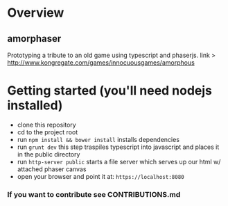 # Overview
## amorphaser
Prototyping a tribute to an old game using typescript and phaserjs. link > http://www.kongregate.com/games/innocuousgames/amorphous

# Getting started (you'll need nodejs installed)
- clone this repository
- cd to the project root
- run ```npm install && bower install``` installs dependencies
- run ```grunt dev``` this step traspiles typescript into javascript and places it in the public directory
- run ```http-server public``` starts a file server which serves up our html w/ attached phaser canvas
- open your browser and point it at: ```https://localhost:8080```

### If you want to contribute see CONTRIBUTIONS.md

